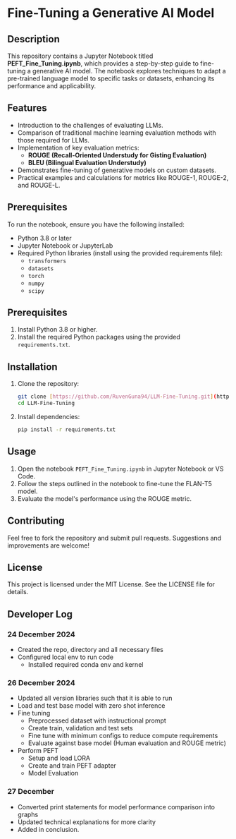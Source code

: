 # Fine-Tuning a Generative AI Model

## Description
This repository contains a Jupyter Notebook titled **PEFT_Fine_Tuning.ipynb**, which provides a step-by-step guide to fine-tuning a generative AI model. The notebook explores techniques to adapt a pre-trained language model to specific tasks or datasets, enhancing its performance and applicability.

## Features
- Introduction to the challenges of evaluating LLMs.
- Comparison of traditional machine learning evaluation methods with those required for LLMs.
- Implementation of key evaluation metrics:
  - **ROUGE (Recall-Oriented Understudy for Gisting Evaluation)**
  - **BLEU (Bilingual Evaluation Understudy)**
- Demonstrates fine-tuning of generative models on custom datasets.
- Practical examples and calculations for metrics like ROUGE-1, ROUGE-2, and ROUGE-L.

## Prerequisites
To run the notebook, ensure you have the following installed:
- Python 3.8 or later
- Jupyter Notebook or JupyterLab
- Required Python libraries (install using the provided requirements file):
  - `transformers`
  - `datasets`
  - `torch`
  - `numpy`
  - `scipy`

## Prerequisites
1. Install Python 3.8 or higher.
2. Install the required Python packages using the provided `requirements.txt`.

## Installation
1. Clone the repository:
   ```bash
   git clone [https://github.com/RuvenGuna94/LLM-Fine-Tuning.git](https://github.com/RuvenGuna94/Dialogue-Summary-PEFT-Fine-Tuning.git)
   cd LLM-Fine-Tuning
   ```
2. Install dependencies:
   ```bash
   pip install -r requirements.txt
   ```

## Usage
1. Open the notebook `PEFT_Fine_Tuning.ipynb` in Jupyter Notebook or VS Code.
2. Follow the steps outlined in the notebook to fine-tune the FLAN-T5 model.
3. Evaluate the model's performance using the ROUGE metric.

## Contributing
Feel free to fork the repository and submit pull requests. Suggestions and improvements are welcome!

## License
This project is licensed under the MIT License. See the LICENSE file for details.

## Developer Log
### 24 December 2024
- Created the repo, directory and all necessary files
- Configured local env to run code
  - Installed required conda env and kernel

### 26 December 2024
- Updated all version libraries such that it is able to run
- Load and test base model with zero shot inference
- Fine tuning
  - Preprocessed dataset with instructional prompt
  - Create train, validation and test sets
  - Fine tune with minimum configs to reduce compute requirements
  - Evaluate against base model (Human evaluation and ROUGE metric)
- Perform PEFT
  - Setup and load LORA
  - Create and train PEFT adapter
  - Model Evaluation

### 27 December
- Converted print statements for model performance comparison into graphs
- Updated technical explanations for more clarity
- Added in conclusion. 



